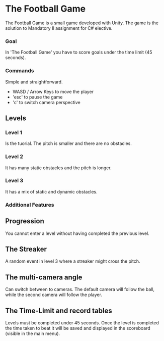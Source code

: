 # The Football Game
The Football Game is a small game developed with Unity.
The game is the solution to Mandatory II assignment for C# elective.

### Goal
In 'The Football Game' you have to score goals under the time limit (45 seconds).

### Commands
Simple and straightforward.
- WASD / Arrow Keys to move the player
- 'esc' to pause the game
- 'c' to switch camera perspective

## Levels

### Level 1
Is the tuorial. The pitch is smaller and there are no obstacles.
### Level 2
It has many static obstacles and the pitch is longer.
### Level 3
It has a mix of static and dynamic obstacles.

### Additional Features

## Progression
You cannot enter a level without having completed the previous level.
## The Streaker
A random event in level 3 where a streaker might cross the pitch.
## The multi-camera angle
Can switch between to cameras. The default camera will follow the ball, while the second camera will follow the player.
## The Time-Limit and record tables
Levels must be completed under 45 seconds. Once the level is completed the time taken to beat it will be saved and displayed in the scoreboard (visible in the main menu).


